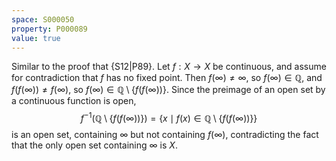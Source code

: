 ```yaml
---
space: S000050
property: P000089
value: true
---
```


Similar to the proof that {S12|P89}.
Let $f : X \to X$ be continuous, and assume for contradiction that $f$ has no fixed point. Then $f(\infty) \ne \infty$, so $f(\infty) \in \mathbb{Q}$, and $f(f(\infty)) \ne f(\infty)$, so $f(\infty) \in \mathbb{Q} \setminus \{f(f(\infty))\}$. Since the preimage of an open set by a continuous function is open, $$f^{-1}(\mathbb{Q} \setminus \{f(f(\infty))\}) = \{ x \mid f(x) \in \mathbb{Q} \setminus \{f(f(\infty))\} \}$$ is an open set, containing $\infty$ but not containing $f(\infty)$, contradicting the fact that the only open set containing $\infty$ is $X$.
